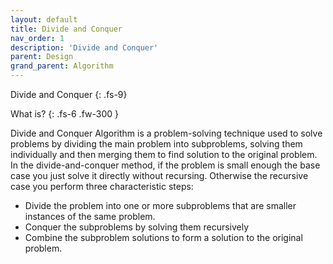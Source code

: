 ```yaml
---
layout: default
title: Divide and Conquer
nav_order: 1
description: 'Divide and Conquer'
parent: Design
grand_parent: Algorithm
---
```


Divide and Conquer
{: .fs-9}

What is?
{: .fs-6 .fw-300  }

Divide and Conquer Algorithm is a problem-solving technique used to solve problems by dividing the main problem into subproblems, solving them individually and then merging them to find solution to the original problem. In the divide-and-conquer method, if the problem is small enough the base case you just solve it directly without recursing. Otherwise the recursive case you perform three characteristic steps:

- Divide the problem into one or more subproblems that are smaller instances of the same problem.
- Conquer the subproblems by solving them recursively
- Combine the subproblem solutions to form a solution to the original problem. 
